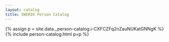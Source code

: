 ```yaml
---
layout: catalog
title: SWERIK Person Catalog
---
```

{% assign p = site.data._person-catalog.i-CXFCZFq2nZauNUKatGNNgK %}
{% include person-catalog.html p=p %}

